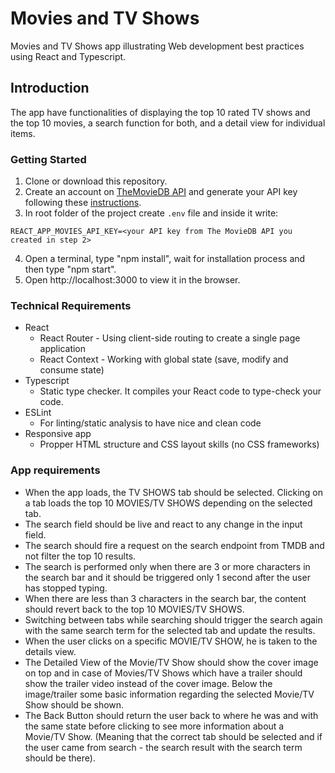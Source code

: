 Movies and TV Shows 
=================

Movies and TV Shows app illustrating Web development best practices using React and Typescript.

Introduction
------------

The app have functionalities of displaying the top 10 rated TV shows and the top 10 movies, a search function for both, and a detail view for individual items.

### Getting Started
1. Clone or download this repository.
2. Create an account on [TheMovieDB API](https://developers.themoviedb.org/3/) and generate your API key following these [instructions](https://developers.themoviedb.org/3/getting-started/introduction).
3. In root folder of the project create `.env` file and inside it write: 
``` 
REACT_APP_MOVIES_API_KEY=<your API key from The MovieDB API you created in step 2>
```
4. Open a terminal, type "npm install", wait for installation process and then type "npm start". 
5. Open http://localhost:3000 to view it in the browser.

### Technical Requirements
* React 
    * React Router - Using client-side routing to create a single page application
    * React Context - Working with global state (save, modify and consume state)
* Typescript
    * Static type checker. It compiles your React code to type-check your code. 
* ESLint 
    * For linting/static analysis to have nice and clean code
* Responsive app 
    * Propper HTML structure and CSS layout skills (no CSS frameworks)

### App requirements

- When the app loads, the TV SHOWS tab should be selected. Clicking on a tab loads the top 10 MOVIES/TV SHOWS depending on the selected tab.
- The search field should be live and react to any change in the input field.
- The search should fire a request on the search endpoint from TMDB and not filter the top 10 results.
- The search is performed only when there are 3 or more characters in the search bar and it should be triggered only 1 second after the user has stopped typing.
- When there are less than 3 characters in the search bar, the content should revert back to the top 10 MOVIES/TV SHOWS.
- Switching between tabs while searching should trigger the search again with the same search term for the selected tab and update the results.
- When the user clicks on a specific MOVIE/TV SHOW, he is taken to the details view.
- The Detailed View of the Movie/TV Show should show the cover image on top and in case of Movies/TV Shows which have a trailer should show the trailer video instead of the cover image. Below the image/trailer some basic information regarding the selected Movie/TV Show should be shown.
- The Back Button should return the user back to where he was and with the same state before clicking to see more information about a Movie/TV Show. (Meaning that the correct tab should be selected and if the user came from search - the search result with the search term should be there). 

